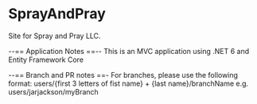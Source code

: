 # SprayAndPray
Site for Spray and Pray LLC.

--== Application Notes ==--
This is an MVC application using .NET 6 and Entity Framework Core

--== Branch and PR notes ==-
For branches, please use the following format:
users/{first 3 letters of fist name} + {last name}/branchName
e.g. users/jarjackson/myBranch
